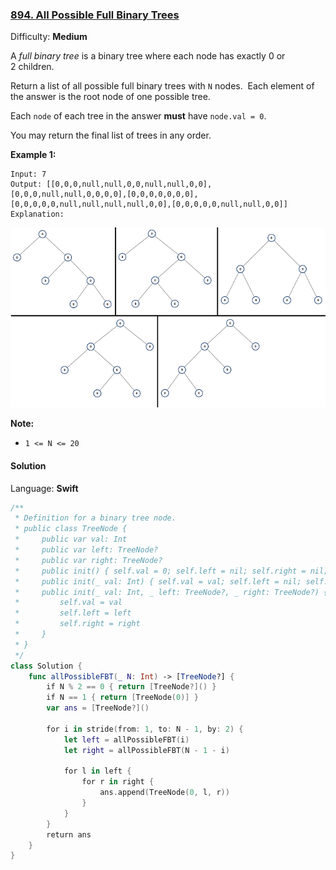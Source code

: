 ### [894\. All Possible Full Binary Trees](https://leetcode.com/problems/all-possible-full-binary-trees/)

Difficulty: **Medium**


A _full binary tree_ is a binary tree where each node has exactly 0 or 2 children.

Return a list of all possible full binary trees with `N` nodes.  Each element of the answer is the root node of one possible tree.

Each `node` of each tree in the answer **must** have `node.val = 0`.

You may return the final list of trees in any order.

**Example 1:**

```
Input: 7
Output: [[0,0,0,null,null,0,0,null,null,0,0],[0,0,0,null,null,0,0,0,0],[0,0,0,0,0,0,0],[0,0,0,0,0,null,null,null,null,0,0],[0,0,0,0,0,null,null,0,0]]
Explanation:

```
![](894.png)

**Note:**

*   `1 <= N <= 20`


#### Solution

Language: **Swift**

```swift
/**
 * Definition for a binary tree node.
 * public class TreeNode {
 *     public var val: Int
 *     public var left: TreeNode?
 *     public var right: TreeNode?
 *     public init() { self.val = 0; self.left = nil; self.right = nil; }
 *     public init(_ val: Int) { self.val = val; self.left = nil; self.right = nil; }
 *     public init(_ val: Int, _ left: TreeNode?, _ right: TreeNode?) {
 *         self.val = val
 *         self.left = left
 *         self.right = right
 *     }
 * }
 */
class Solution {
    func allPossibleFBT(_ N: Int) -> [TreeNode?] {
        if N % 2 == 0 { return [TreeNode?]() } 
        if N == 1 { return [TreeNode(0)] }
        var ans = [TreeNode?]()
        
        for i in stride(from: 1, to: N - 1, by: 2) {
            let left = allPossibleFBT(i)
            let right = allPossibleFBT(N - 1 - i)
            
            for l in left {
                for r in right {
                    ans.append(TreeNode(0, l, r))
                }
            }
        }
        return ans
    }
}
```
